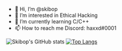 - 👋 Hi, I’m @skibop
- 👀 I’m interested in Ethical Hacking
- 🌱 I’m currently learning C/C++
- 📫 How to reach me Discord: haxxd#0001

![Skibop's GitHub stats](https://github-readme-stats.vercel.app/api?username=skibop&show_icons=true&theme=radical)
[![Top Langs](https://github-readme-stats.vercel.app/api/top-langs/?username=skibop&layout=compact)](https://github.com/anuraghazra/github-readme-stats)


<!---
skibop/skibop is a ✨ special ✨ repository because its `README.md` (this file) appears on your GitHub profile.
You can click the Preview link to take a look at your changes.
--->
